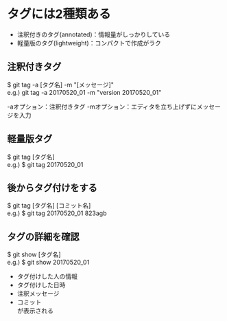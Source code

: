 # タグには2種類ある
 - 注釈付きのタグ(annotated)：情報量がしっかりしている
 - 軽量版のタグ(lightweight)：コンパクトで作成がラク

## 注釈付きタグ
$ git tag -a [タグ名] -m "[メッセージ]"  
e.g.) git tag -a 20170520_01 -m "version 20170520_01"

-aオプション：注釈付きタグ
-mオプション：エディタを立ち上げずにメッセージを入力

## 軽量版タグ
$ git tag [タグ名]  
e.g.) $ git tag 20170520_01

## 後からタグ付けをする
$ git tag [タグ名] [コミット名]  
e.g.) $ git tag 20170520_01 823agb

## タグの詳細を確認
$ git show [タグ名]  
e.g.) $ git show 20170520_01  
 - タグ付けした人の情報
 - タグ付けした日時
 - 注釈メッセージ
 - コミット  
 が表示される
